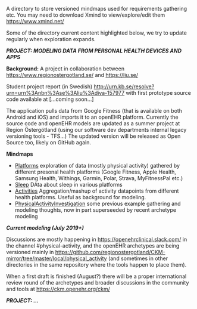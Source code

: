 A directory to store versioned mindmaps used for requirements gathering etc. You may need to download Xmind to view/explore/edit them https://www.xmind.net/

Some of the directory current content highlighted below, we try to update regularly when exploration expands.

___PROJECT: MODELING DATA FROM PERSONAL HEALTH DEVICES AND APPS___

__Background:__
A project in collaboration between https://www.regionostergotland.se/ and https://liu.se/ 

Student project report (in Swedish) http://urn.kb.se/resolve?urn=urn%3Anbn%3Ase%3Aliu%3Adiva-157977 with first prototype source code available at [...coming soon...]

The application pulls data from Google Fitness (that is available on both Android and iOS) and imports it to an openEHR platform. Currently the source code and openEHR models are updated as a summer project at Region Östergötland (using our software dev departments internal legacy versioning tools - TFS...) The updated version will be released as Open Source too, likely on GitHub again.

__Mindmaps__
 * [Platforms](https://github.com/regionostergotland/openehr_definitions/blob/master/mindmaps/platforms.xmind) exploration of data (mostly physical activity) gathered by different presonal health platforms (Google Fitness, Apple Health, Samsung Health, Withings, Garmin, Polar, Strava, MyFitnessPal etc.)
  * [Sleep](https://github.com/regionostergotland/openehr_definitions/blob/master/mindmaps/sleep.xmind) DAta about sleep in various platforms
 * [Activities](https://github.com/regionostergotland/openehr_definitions/blob/master/mindmaps/activities.xmind) Aggregation/mashup of activity datapoints from different health platforms. Useful as background for modeling.
 * [PhysicalActivityInvestigation](https://github.com/regionostergotland/openehr_definitions/blob/master/mindmaps/PhysicalActivityInvestigation.xmind) some previous example gathering and modeling thoughts, now in part superseeded by recent archetype modeling

___Current modeling (July 2019+)___

Discussions are mostly happening in https://openehrclinical.slack.com/ in the channel #physical-activity, and the openEHR archetypes are being versioned mainly in https://github.com/regionostergotland/CKM-mirror/tree/master/local/physical_activity (and sometimes in other directories in the same repository where the tools happen to place them). 

When a first draft is finished (August?) there will be a proper international review round of the archetypes and broader discussions in the community and tools at https://ckm.openehr.org/ckm/

___PROJECT: ...___
